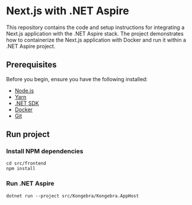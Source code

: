 # Next.js with .NET Aspire

This repository contains the code and setup instructions for integrating a Next.js application with the .NET Aspire stack. The project demonstrates how to containerize the Next.js application with Docker and run it within a .NET Aspire project.

## Prerequisites

Before you begin, ensure you have the following installed:

- [Node.js](https://nodejs.org/)
- [Yarn](https://yarnpkg.com/)
- [.NET SDK](https://dotnet.microsoft.com/download)
- [Docker](https://www.docker.com/)
- [Git](https://git-scm.com/)

## Run project

### Install NPM dependencies

```shell
cd src/frontend
npm install
```

### Run .NET Aspire

```shell
dotnet run --project src/Kongebra/Kongebra.AppHost
```
